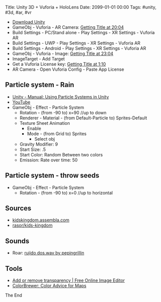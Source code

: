 Title: Unity 3D + Vuforia + HoloLens
Date: 2099-01-01 00:00
Tags: #unity, #3d, #ar, #vr

* [Download Unity](https://store.unity.com/download?ref=personal)
* GameObj - Vuforia - AR Camera: [Getting Title at 20:04](https://youtu.be/MtiUx_szKbI?t=223)
* Build Settings - PC/Stand alone - Play Settings - XR Settings - Vuforia AR
* Build Settings - UWP - Play Settings - XR Settings - Vuforia AR
* Build Settings - Android - Play Settings - XR Settings - Vuforia AR
* GameObj - Vuforia - Image: [Getting Title at 23:04](https://youtu.be/MtiUx_szKbI)
* ImageTarget - Add Target
* Get a Vuforia License key: [Getting Title at 1:10](https://youtu.be/MtiUx_szKbI)
* AR Camera - Open Vuforia Config - Paste App License

## Particle system - Rain

* [Unity - Manual: Using Particle Systems in Unity](https://docs.unity3d.com/Manual/PartSysUsage.html)
* [YouTube](https://www.youtube.com/watch?v=_z68_OoC_0o)
* GameObj - Effect - Particle System
  * Rotation - (from -90 to) x=90 //up to down
  * Renderer - Material - (from Default-Particle to) Sprites-Default
  * Texture Sheet Animation
    * Enable
    * Mode - (from Grid to) Sprites
        * Select obj
  * Gravity Modifier: 9
  * Start Size: .5
  * Start Color: Random Between two colors
  * Emission: Rate over time: 50

## Particle system - throw seeds

* GameObj - Effect - Particle System
  * Rotation - (from -90 to) x=0 //up to horizontal

## Sources

* [kidskingdom.assembla.com](https://kidskingdom.assembla.com/spaces/kidskingdom-first-space/subversion/source/HEAD/KidsKingdom)
* [rasor/kids-kingdom](https://github.com/rasor/kids-kingdom)

## Sounds

* Roar: [rujido dos.wav by pepingrillin](https://freesound.org/people/pepingrillin/sounds/53760/)

## Tools

* [Add or remove transparency | Free Online Image Editor](http://www.online-image-editor.com/help/transparency)
* [ColorBrewer: Color Advice for Maps](http://colorbrewer2.org/)

The End